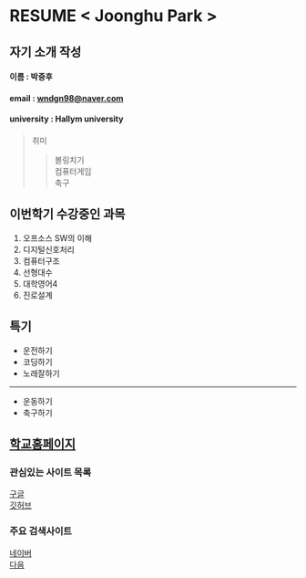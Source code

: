 # RESUME < Joonghu Park >

## 자기 소개 작성 

#### 이름 : 박중후
#### email : wndgn98@naver.com
#### university : Hallym university

> 취미 
>> 볼링치기    
>> 컴퓨터게임    
>> 축구

## 이번학기 수강중인 과목
1. 오프소스 SW의 이해
2. 디지털신호처리
3. 컴퓨터구조
4. 선형대수
5. 대학영어4 
6. 진로설계

## 특기
* 운전하기
* 코딩하기
* 노래잘하기
*********
* 운동하기 
* 축구하기

[학교홈페이지](http://www.hallym.ac.kr)
-----

### 관심있는 사이트 목록
[구글][google]  
[깃허브][github]

### 주요 검색사이트
[네이버][naver]  
[다음][daum]

[google]: https://www.google.com
[naver]: https://naver.com
[github]: https://github.com
[daum]: https://daum.net
